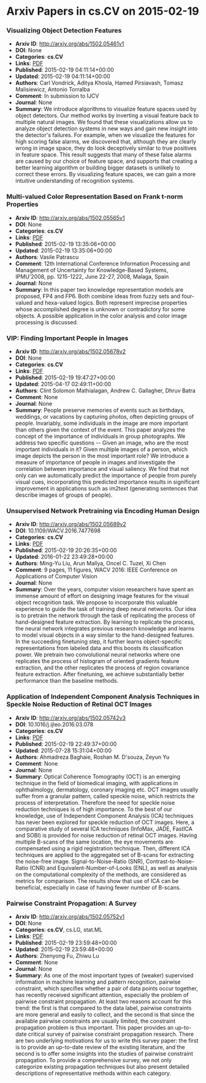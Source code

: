 # Arxiv Papers in cs.CV on 2015-02-19
### Visualizing Object Detection Features
- **Arxiv ID**: http://arxiv.org/abs/1502.05461v1
- **DOI**: None
- **Categories**: **cs.CV**
- **Links**: [PDF](http://arxiv.org/pdf/1502.05461v1)
- **Published**: 2015-02-19 04:11:14+00:00
- **Updated**: 2015-02-19 04:11:14+00:00
- **Authors**: Carl Vondrick, Aditya Khosla, Hamed Pirsiavash, Tomasz Malisiewicz, Antonio Torralba
- **Comment**: In submission to IJCV
- **Journal**: None
- **Summary**: We introduce algorithms to visualize feature spaces used by object detectors. Our method works by inverting a visual feature back to multiple natural images. We found that these visualizations allow us to analyze object detection systems in new ways and gain new insight into the detector's failures. For example, when we visualize the features for high scoring false alarms, we discovered that, although they are clearly wrong in image space, they do look deceptively similar to true positives in feature space. This result suggests that many of these false alarms are caused by our choice of feature space, and supports that creating a better learning algorithm or building bigger datasets is unlikely to correct these errors. By visualizing feature spaces, we can gain a more intuitive understanding of recognition systems.



### Multi-valued Color Representation Based on Frank t-norm Properties
- **Arxiv ID**: http://arxiv.org/abs/1502.05565v1
- **DOI**: None
- **Categories**: **cs.CV**
- **Links**: [PDF](http://arxiv.org/pdf/1502.05565v1)
- **Published**: 2015-02-19 13:35:06+00:00
- **Updated**: 2015-02-19 13:35:06+00:00
- **Authors**: Vasile Patrascu
- **Comment**: 12th International Conference Information Processing and Management
  of Uncertainty for Knowledge-Based Systems, IPMU'2008, pp. 1215-1222, June
  22-27, 2008, Malaga, Spain
- **Journal**: None
- **Summary**: In this paper two knowledge representation models are proposed, FP4 and FP6. Both combine ideas from fuzzy sets and four-valued and hexa-valued logics. Both represent imprecise properties whose accomplished degree is unknown or contradictory for some objects. A possible application in the color analysis and color image processing is discussed.



### VIP: Finding Important People in Images
- **Arxiv ID**: http://arxiv.org/abs/1502.05678v2
- **DOI**: None
- **Categories**: **cs.CV**
- **Links**: [PDF](http://arxiv.org/pdf/1502.05678v2)
- **Published**: 2015-02-19 19:47:27+00:00
- **Updated**: 2015-04-17 02:49:11+00:00
- **Authors**: Clint Solomon Mathialagan, Andrew C. Gallagher, Dhruv Batra
- **Comment**: None
- **Journal**: None
- **Summary**: People preserve memories of events such as birthdays, weddings, or vacations by capturing photos, often depicting groups of people. Invariably, some individuals in the image are more important than others given the context of the event. This paper analyzes the concept of the importance of individuals in group photographs. We address two specific questions -- Given an image, who are the most important individuals in it? Given multiple images of a person, which image depicts the person in the most important role? We introduce a measure of importance of people in images and investigate the correlation between importance and visual saliency. We find that not only can we automatically predict the importance of people from purely visual cues, incorporating this predicted importance results in significant improvement in applications such as im2text (generating sentences that describe images of groups of people).



### Unsupervised Network Pretraining via Encoding Human Design
- **Arxiv ID**: http://arxiv.org/abs/1502.05689v2
- **DOI**: 10.1109/WACV.2016.7477698
- **Categories**: **cs.CV**
- **Links**: [PDF](http://arxiv.org/pdf/1502.05689v2)
- **Published**: 2015-02-19 20:26:35+00:00
- **Updated**: 2016-01-22 23:49:28+00:00
- **Authors**: Ming-Yu Liu, Arun Mallya, Oncel C. Tuzel, Xi Chen
- **Comment**: 9 pages, 11 figures, WACV 2016: IEEE Conference on Applications of
  Computer Vision
- **Journal**: None
- **Summary**: Over the years, computer vision researchers have spent an immense amount of effort on designing image features for the visual object recognition task. We propose to incorporate this valuable experience to guide the task of training deep neural networks. Our idea is to pretrain the network through the task of replicating the process of hand-designed feature extraction. By learning to replicate the process, the neural network integrates previous research knowledge and learns to model visual objects in a way similar to the hand-designed features. In the succeeding finetuning step, it further learns object-specific representations from labeled data and this boosts its classification power. We pretrain two convolutional neural networks where one replicates the process of histogram of oriented gradients feature extraction, and the other replicates the process of region covariance feature extraction. After finetuning, we achieve substantially better performance than the baseline methods.



### Application of Independent Component Analysis Techniques in Speckle Noise Reduction of Retinal OCT Images
- **Arxiv ID**: http://arxiv.org/abs/1502.05742v3
- **DOI**: 10.1016/j.ijleo.2016.03.078
- **Categories**: **cs.CV**
- **Links**: [PDF](http://arxiv.org/pdf/1502.05742v3)
- **Published**: 2015-02-19 22:49:37+00:00
- **Updated**: 2015-07-28 15:31:04+00:00
- **Authors**: Ahmadreza Baghaie, Roshan M. D'souza, Zeyun Yu
- **Comment**: None
- **Journal**: None
- **Summary**: Optical Coherence Tomography (OCT) is an emerging technique in the field of biomedical imaging, with applications in ophthalmology, dermatology, coronary imaging etc. OCT images usually suffer from a granular pattern, called speckle noise, which restricts the process of interpretation. Therefore the need for speckle noise reduction techniques is of high importance. To the best of our knowledge, use of Independent Component Analysis (ICA) techniques has never been explored for speckle reduction of OCT images. Here, a comparative study of several ICA techniques (InfoMax, JADE, FastICA and SOBI) is provided for noise reduction of retinal OCT images. Having multiple B-scans of the same location, the eye movements are compensated using a rigid registration technique. Then, different ICA techniques are applied to the aggregated set of B-scans for extracting the noise-free image. Signal-to-Noise-Ratio (SNR), Contrast-to-Noise-Ratio (CNR) and Equivalent-Number-of-Looks (ENL), as well as analysis on the computational complexity of the methods, are considered as metrics for comparison. The results show that use of ICA can be beneficial, especially in case of having fewer number of B-scans.



### Pairwise Constraint Propagation: A Survey
- **Arxiv ID**: http://arxiv.org/abs/1502.05752v1
- **DOI**: None
- **Categories**: **cs.CV**, cs.LG, stat.ML
- **Links**: [PDF](http://arxiv.org/pdf/1502.05752v1)
- **Published**: 2015-02-19 23:59:48+00:00
- **Updated**: 2015-02-19 23:59:48+00:00
- **Authors**: Zhenyong Fu, Zhiwu Lu
- **Comment**: None
- **Journal**: None
- **Summary**: As one of the most important types of (weaker) supervised information in machine learning and pattern recognition, pairwise constraint, which specifies whether a pair of data points occur together, has recently received significant attention, especially the problem of pairwise constraint propagation. At least two reasons account for this trend: the first is that compared to the data label, pairwise constraints are more general and easily to collect, and the second is that since the available pairwise constraints are usually limited, the constraint propagation problem is thus important.   This paper provides an up-to-date critical survey of pairwise constraint propagation research. There are two underlying motivations for us to write this survey paper: the first is to provide an up-to-date review of the existing literature, and the second is to offer some insights into the studies of pairwise constraint propagation. To provide a comprehensive survey, we not only categorize existing propagation techniques but also present detailed descriptions of representative methods within each category.



